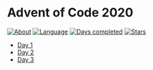 # Advent of Code 2020

[![About](https://img.shields.io/badge/Advent%20of%20Code-2020-brightgreen)](https://adventofcode.com/2020/about)
[![Language](https://img.shields.io/badge/Language-Java-orange)](https://www.java.com/)
[![Days completed](https://img.shields.io/badge/Days%20completed-4-blue)]()
[![Stars](https://img.shields.io/badge/⭐️-7-yellow)]()

* [Day 1](2020-jour1/README.md)
* [Day 2](2020-jour2/README.md)
* [Day 3](2020-jour3/README.md)